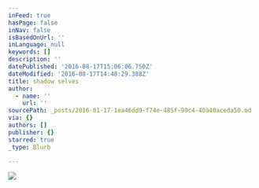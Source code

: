 ```yaml
---
inFeed: true
hasPage: false
inNav: false
isBasedOnUrl: ''
inLanguage: null
keywords: []
description: ''
datePublished: '2016-08-17T15:06:06.750Z'
dateModified: '2016-08-17T14:48:29.388Z'
title: shadow selves
author:
  - name: ''
    url: ''
sourcePath: _posts/2016-01-17-1ea46dd9-f74e-485f-99c4-40a40aceda50.md
via: {}
authors: []
publisher: {}
starred: true
_type: Blurb

---
```

![](https://the-grid-user-content.s3-us-west-2.amazonaws.com/3eaeef31-dafd-4096-9931-51c5455d1c68.jpg)